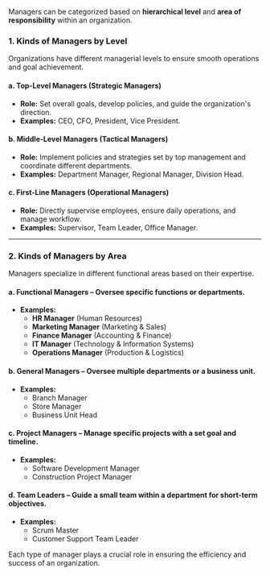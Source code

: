 Managers can be categorized based on **hierarchical level** and **area of responsibility** within an organization.

### **1. Kinds of Managers by Level**
Organizations have different managerial levels to ensure smooth operations and goal achievement.

#### **a. Top-Level Managers (Strategic Managers)**
   - **Role:** Set overall goals, develop policies, and guide the organization's direction.
   - **Examples:** CEO, CFO, President, Vice President.

#### **b. Middle-Level Managers (Tactical Managers)**
   - **Role:** Implement policies and strategies set by top management and coordinate different departments.
   - **Examples:** Department Manager, Regional Manager, Division Head.

#### **c. First-Line Managers (Operational Managers)**
   - **Role:** Directly supervise employees, ensure daily operations, and manage workflow.
   - **Examples:** Supervisor, Team Leader, Office Manager.

---

### **2. Kinds of Managers by Area**
Managers specialize in different functional areas based on their expertise.

#### **a. Functional Managers** – Oversee specific functions or departments.
   - **Examples:** 
     - **HR Manager** (Human Resources)
     - **Marketing Manager** (Marketing & Sales)
     - **Finance Manager** (Accounting & Finance)
     - **IT Manager** (Technology & Information Systems)
     - **Operations Manager** (Production & Logistics)

#### **b. General Managers** – Oversee multiple departments or a business unit.
   - **Examples:** 
     - Branch Manager
     - Store Manager
     - Business Unit Head

#### **c. Project Managers** – Manage specific projects with a set goal and timeline.
   - **Examples:**
     - Software Development Manager
     - Construction Project Manager

#### **d. Team Leaders** – Guide a small team within a department for short-term objectives.
   - **Examples:**
     - Scrum Master
     - Customer Support Team Leader

Each type of manager plays a crucial role in ensuring the efficiency and success of an organization.
